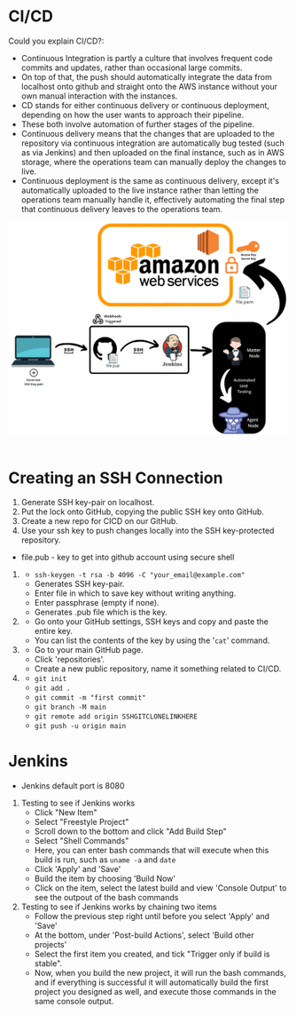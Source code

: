 # CI/CD

Could you explain CI/CD?:
- Continuous Integration is partly a culture that involves frequent code commits and updates, rather than occasional large commits. 
- On top of that, the push should automatically integrate the data from localhost onto github and straight onto the AWS instance without your own manual interaction with the instances. 
- CD stands for either continuous delivery or continuous deployment, depending on how the user wants to approach their pipeline. 
- These both involve automation of further stages of the pipeline. 
- Continuous delivery means that the changes that are uploaded to the repository via continuous integration are automatically bug tested (such as via Jenkins) and then uploaded on the final instance, such as in AWS storage, where the operations team can manually deploy the changes to live. 
- Continuous deployment is the same as continuous delivery, except it's automatically uploaded to the live instance rather than letting the operations team manually handle it, effectively automating the final step that continuous delivery leaves to the operations team.

![cicd](cicd.png)
<br><br>
# Creating an SSH Connection

1. Generate SSH key-pair on localhost.
2. Put the lock onto GitHub, copying the public SSH key onto GitHub.
3. Create a new repo for CICD on our GitHub.
4. Use your ssh key to push changes locally into the SSH key-protected repository.

- file.pub - key to get into github account using secure shell
1. 
    - `ssh-keygen -t rsa -b 4096 -C "your_email@example.com"`
    - Generates SSH key-pair.
    - Enter file in which to save key without writing anything.
    - Enter passphrase (empty if none).
    - Generates .pub file which is the key.
2. 
    - Go onto your GitHub settings, SSH keys and copy and paste the entire key. 
    - You can list the contents of the key by using the '`cat`' command.
3. 
    - Go to your main GitHub page.
    - Click 'repositories'.
    - Create a new public repository, name it something related to CI/CD.
4. 
    - `git init`
    - `git add .`
    - `git commit -m "first commit"`
    - `git branch -M main`
    - `git remote add origin SSHGITCLONELINKHERE`
    - `git push -u origin main`

# Jenkins

- Jenkins default port is 8080

1. Testing to see if Jenkins works
    - Click "New Item"
    - Select "Freestyle Project"
    - Scroll down to the bottom and click "Add Build Step"
    - Select "Shell Commands"
    - Here, you can enter bash commands that will execute when this build is run, such as `uname -a` and `date`
    - Click 'Apply' and 'Save'
    - Build the item by choosing 'Build Now'
    - Click on the item, select the latest build and view 'Console Output' to see the outpout of the bash commands
2. Testing to see if Jenkins works by chaining two items
    - Follow the previous step right until before you select 'Apply' and 'Save'
    - At the bottom, under 'Post-build Actions', select 'Build other projects'
    - Select the first item you created, and tick "Trigger only if build is stable".
    - Now, when you build the new project, it will run the bash commands, and if everything is successful it will automatically build the first project you designed as well, and execute those commands in the same console output.

